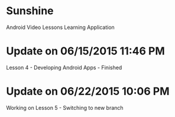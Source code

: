 # Sunshine
Android Video Lessons Learning Application

# Update on 06/15/2015 11:46 PM
Lesson 4 - Developing Android Apps - Finished

# Update on 06/22/2015 10:06 PM
Working on Lesson 5 - Switching to new branch
